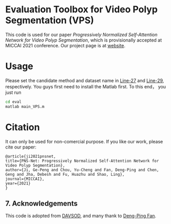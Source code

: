# Evaluation Toolbox for Video Polyp Segmentation (VPS)

This code is used for our paper _Progressively Normalized Self-Attention Network for Video Polyp Segmentation_, 
which is provisionally accepted at MICCAI 2021 conference. 
Our project page is at [website](http://dpfan.net/pranet/).

# Usage

Please set the candidate method and dataset name in [Line-27]() and [Line-29](), respectively. 
You guys first need to install the Matlab first.
To this end， you just run 

```bash
cd eval 
matlab main_VPS.m
```

# Citation

It can only be used for non-comercial purpose. If you like our work, please cite our paper:

    @article{ji2021pnsnet,
    title={PNS-Net: Progressively Normalized Self-Attention Network for Video Polyp Segmentation},
    author={Ji, Ge-Peng and Chou, Yu-Cheng and Fan, Deng-Ping and Chen, Geng and Jha, Debesh and Fu, Huazhu and Shao, Ling},
    journal={MICCAI},
    year={2021}
    }

## 7. Acknowledgements

This code is adopted from [DAVSOD](https://github.com/DengPingFan/DAVSOD), and many thank to [Deng-Ping Fan]().